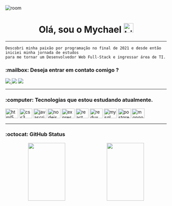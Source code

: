 ![room](https://user-images.githubusercontent.com/88352644/174497005-f9521f5c-2dfa-4e58-a248-f2667ea0e5ec.gif)

<h1 align="center" >Olá, sou o Mychael <img src="https://user-images.githubusercontent.com/1303154/88677602-1635ba80-d120-11ea-84d8-d263ba5fc3c0.gif" width="30" alt="hi"> </h1>

<hr>

```
Descobri minha paixão por programação no final de 2021 e desde então iniciei minha jornada de estudos
para me tornar um Desenvolvedor Web Full-Stack e ingressar área de TI.
```

<h3>:mailbox: Deseja entrar em contato comigo ?</h3>


<div style="display: inline-block">
   <a href="https://www.linkedin.com/in/mychael-dourado-8b5543239" target="_blank">
  <img src="https://img.shields.io/badge/-LinkedIn-%230077B5?style=for-the-badge&logo=linkedin&logoColor=white"
  </a> 
  <a href="mailto:devmychael@gmail.com"><img src="https://img.shields.io/badge/-Gmail-%23333?style=for-the-badge&logo=gmail&logoColor=white"/></a>
  <a href="https://www.instagram.com/ydev_mychael" 
  target="_blank"><img src="https://img.shields.io/badge/-Instagram-%23E4405F?style=for-the-badge&logo=instagram&logoColor=white">
  </a>
</div>
<hr>

<h3>:computer: Tecnologias que estou estudando atualmente.</h3>

<div style="display: inline-block">
  
  <img alt="html5" width="40" height="30" src="https://cdn.jsdelivr.net/gh/devicons/devicon/icons/html5/html5-original.svg" />
  
  <img alt="css3" width="40" height="30" src="https://cdn.jsdelivr.net/gh/devicons/devicon/icons/css3/css3-original.svg" />      
  
  <img alt="javascript" width="40" height="30" src="https://cdn.jsdelivr.net/gh/devicons/devicon/icons/javascript/javascript-original.svg" />
  
  <img alt="nodejs" width="40" height="30" src="https://cdn.jsdelivr.net/gh/devicons/devicon/icons/nodejs/nodejs-original.svg" />  

  <img alt="expressjs" width="40" height="30" src="https://cdn.jsdelivr.net/gh/devicons/devicon/icons/express/express-original.svg" />
    
  <img alt="react" width="40" height="30" src="https://cdn.jsdelivr.net/gh/devicons/devicon/icons/react/react-original.svg" />
  
  <img alt="redux" width="40" height="30" src="https://cdn.jsdelivr.net/gh/devicons/devicon/icons/redux/redux-original.svg" />
   
  <img alt="mysql" width="40" height="30" src="https://cdn.jsdelivr.net/gh/devicons/devicon/icons/mysql/mysql-original.svg" />
  
  <img alt="postgree" width="40" height="30" src="https://cdn.jsdelivr.net/gh/devicons/devicon/icons/postgresql/postgresql-original.svg" />          
  
  <img alt="mongodb" width="40" height="30" src="https://cdn.jsdelivr.net/gh/devicons/devicon/icons/mongodb/mongodb-original.svg" />
                 
</div>
<hr>
  
  
 <h3>:octocat: GitHub Status</h3>
 <div align="center">
   
  <img height="180em" width="48%" src="https://github-readme-stats.vercel.app/api?username=yMychaell&show_icons=true&theme=midnight-purple&include_all_commits=false&count_private=true"/>
   
  <img height="180em" width="48%" src="https://github-readme-stats.vercel.app/api/top-langs/?username=yMychaell&layout=compact&langs_count=10&theme=midnight-purple">
   
 </div>
